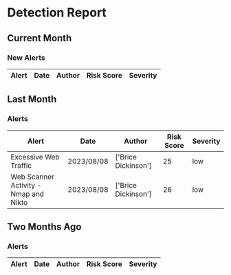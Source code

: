 # Detection Report
## Current Month
### New Alerts
| Alert | Date | Author | Risk Score | Severity |
| --- | --- | --- | --- | --- |
## Last Month
### Alerts
| Alert | Date | Author | Risk Score | Severity |
| --- | --- | --- | --- | --- |
|Excessive Web Traffic|2023/08/08|['Brice Dickinson']|25|low|
|Web Scanner Activity - Nmap and Nikto|2023/08/08|['Brice Dickinson']|26|low|
## Two Months Ago
### Alerts
| Alert | Date | Author | Risk Score | Severity |
| --- | --- | --- | --- | --- |
